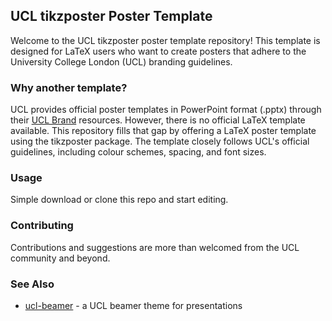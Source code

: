 ## UCL tikzposter Poster Template
Welcome to the UCL tikzposter poster template repository! This template is designed for LaTeX users who want to create posters that adhere to the University College London (UCL) branding guidelines.

### Why another template?
UCL provides official poster templates in PowerPoint format (.pptx) through their [UCL Brand](https://www.ucl.ac.uk/brand/ucl-community/resource-and-templates/presentation-resources) resources. However, there is no official LaTeX template available. This repository fills that gap by offering a LaTeX poster template using the tikzposter package. The template closely follows UCL's official guidelines, including colour schemes, spacing, and font sizes.

### Usage
Simple download or clone this repo and start editing.

### Contributing
Contributions and suggestions are more than welcomed from the UCL community and beyond.

### See Also
 - [ucl-beamer](https://github.com/UCL/ucl-beamer) - a UCL beamer theme for presentations
